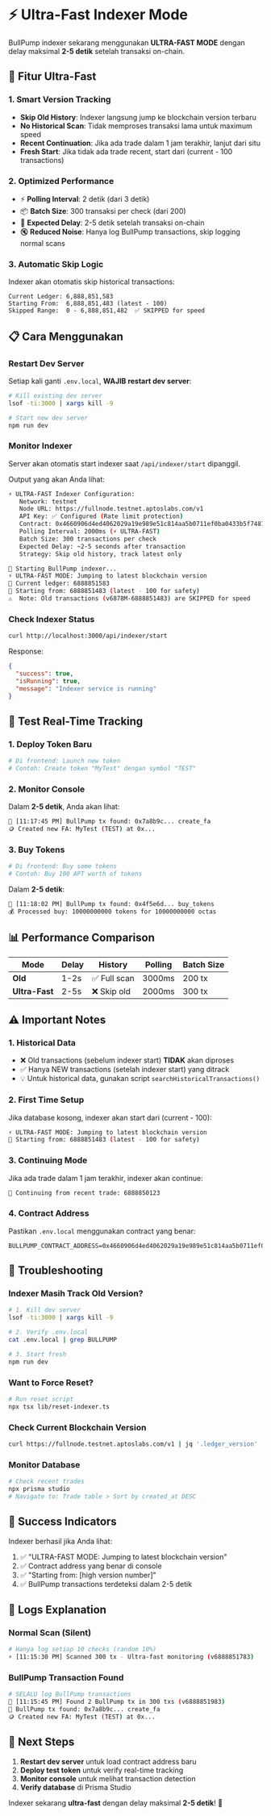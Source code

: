 # ⚡ Ultra-Fast Indexer Mode

BullPump indexer sekarang menggunakan **ULTRA-FAST MODE** dengan delay maksimal **2-5 detik** setelah transaksi on-chain.

## 🚀 Fitur Ultra-Fast

### 1. **Smart Version Tracking**
- **Skip Old History**: Indexer langsung jump ke blockchain version terbaru
- **No Historical Scan**: Tidak memproses transaksi lama untuk maximum speed
- **Recent Continuation**: Jika ada trade dalam 1 jam terakhir, lanjut dari situ
- **Fresh Start**: Jika tidak ada trade recent, start dari (current - 100 transactions)

### 2. **Optimized Performance**
- ⚡ **Polling Interval**: 2 detik (dari 3 detik)
- 📦 **Batch Size**: 300 transaksi per check (dari 200)
- 🎯 **Expected Delay**: 2-5 detik setelah transaksi on-chain
- 🔇 **Reduced Noise**: Hanya log BullPump transactions, skip logging normal scans

### 3. **Automatic Skip Logic**
Indexer akan otomatis skip historical transactions:
```
Current Ledger: 6,888,851,583
Starting From:  6,888,851,483 (latest - 100)
Skipped Range:  0 - 6,888,851,482  ✅ SKIPPED for speed
```

## 📋 Cara Menggunakan

### Restart Dev Server
Setiap kali ganti `.env.local`, **WAJIB restart dev server**:

```bash
# Kill existing dev server
lsof -ti:3000 | xargs kill -9

# Start new dev server
npm run dev
```

### Monitor Indexer
Server akan otomatis start indexer saat `/api/indexer/start` dipanggil.

Output yang akan Anda lihat:
```bash
⚡ ULTRA-FAST Indexer Configuration:
   Network: testnet
   Node URL: https://fullnode.testnet.aptoslabs.com/v1
   API Key: ✅ Configured (Rate limit protection)
   Contract: 0x4660906d4ed4062029a19e989e51c814aa5b0711ef0ba0433b5f7487cb03b257
   Polling Interval: 2000ms (⚡ ULTRA-FAST)
   Batch Size: 300 transactions per check
   Expected Delay: ~2-5 seconds after transaction
   Strategy: Skip old history, track latest only

🚀 Starting BullPump indexer...
⚡ ULTRA-FAST MODE: Jumping to latest blockchain version
📍 Current ledger: 6888851583
📍 Starting from: 6888851483 (latest - 100 for safety)
⚠️  Note: Old transactions (v6878M-6888851483) are SKIPPED for speed
```

### Check Indexer Status
```bash
curl http://localhost:3000/api/indexer/start
```

Response:
```json
{
  "success": true,
  "isRunning": true,
  "message": "Indexer service is running"
}
```

## 🎯 Test Real-Time Tracking

### 1. Deploy Token Baru
```bash
# Di frontend: Launch new token
# Contoh: Create token "MyTest" dengan symbol "TEST"
```

### 2. Monitor Console
Dalam **2-5 detik**, Anda akan lihat:
```bash
🎯 [11:17:45 PM] BullPump tx found: 0x7a8b9c... create_fa
🪙 Created new FA: MyTest (TEST) at 0x...
```

### 3. Buy Tokens
```bash
# Di frontend: Buy some tokens
# Contoh: Buy 100 APT worth of tokens
```

Dalam **2-5 detik**:
```bash
🎯 [11:18:02 PM] BullPump tx found: 0x4f5e6d... buy_tokens
💰 Processed buy: 10000000000 tokens for 10000000000 octas
```

## 📊 Performance Comparison

| Mode | Delay | History | Polling | Batch Size |
|------|-------|---------|---------|------------|
| **Old** | 1-2s | ✅ Full scan | 3000ms | 200 tx |
| **Ultra-Fast** | 2-5s | ❌ Skip old | 2000ms | 300 tx |

## ⚠️ Important Notes

### 1. **Historical Data**
- ❌ Old transactions (sebelum indexer start) **TIDAK** akan diproses
- ✅ Hanya NEW transactions (setelah indexer start) yang ditrack
- 💡 Untuk historical data, gunakan script `searchHistoricalTransactions()`

### 2. **First Time Setup**
Jika database kosong, indexer akan start dari (current - 100):
```bash
⚡ ULTRA-FAST MODE: Jumping to latest blockchain version
📍 Starting from: 6888851483 (latest - 100 for safety)
```

### 3. **Continuing Mode**
Jika ada trade dalam 1 jam terakhir, indexer akan continue:
```bash
📍 Continuing from recent trade: 6888850123
```

### 4. **Contract Address**
Pastikan `.env.local` menggunakan contract yang benar:
```env
BULLPUMP_CONTRACT_ADDRESS=0x4660906d4ed4062029a19e989e51c814aa5b0711ef0ba0433b5f7487cb03b257
```

## 🔧 Troubleshooting

### Indexer Masih Track Old Version?
```bash
# 1. Kill dev server
lsof -ti:3000 | xargs kill -9

# 2. Verify .env.local
cat .env.local | grep BULLPUMP

# 3. Start fresh
npm run dev
```

### Want to Force Reset?
```bash
# Run reset script
npx tsx lib/reset-indexer.ts
```

### Check Current Blockchain Version
```bash
curl https://fullnode.testnet.aptoslabs.com/v1 | jq '.ledger_version'
```

### Monitor Database
```bash
# Check recent trades
npx prisma studio
# Navigate to: Trade table > Sort by created_at DESC
```

## 🎉 Success Indicators

Indexer berhasil jika Anda lihat:
1. ✅ "ULTRA-FAST MODE: Jumping to latest blockchain version"
2. ✅ Contract address yang benar di console
3. ✅ "Starting from: [high version number]"
4. ✅ BullPump transactions terdeteksi dalam 2-5 detik

## 📝 Logs Explanation

### Normal Scan (Silent)
```bash
# Hanya log setiap 10 checks (random 10%)
⚡ [11:15:30 PM] Scanned 300 tx - Ultra-fast monitoring (v6888851783)
```

### BullPump Transaction Found
```bash
# SELALU log BullPump transactions
🎯 [11:15:45 PM] Found 2 BullPump tx in 300 txs (v6888851983)
🎯 BullPump tx found: 0x7a8b9c... create_fa
🪙 Created new FA: MyTest (TEST) at 0x...
```

## 🚀 Next Steps

1. **Restart dev server** untuk load contract address baru
2. **Deploy test token** untuk verify real-time tracking
3. **Monitor console** untuk melihat transaction detection
4. **Verify database** di Prisma Studio

Indexer sekarang **ultra-fast** dengan delay maksimal **2-5 detik**! 🎉
